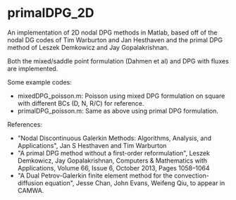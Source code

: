 primalDPG_2D
============

An implementation of 2D nodal DPG methods in Matlab, based off of the nodal DG codes of Tim Warburton and Jan Hesthaven and the primal DPG method of Leszek Demkowicz and Jay Gopalakrishnan.

Both the mixed/saddle point formulation (Dahmen et al) and DPG with fluxes are implemented. 

Some example codes: 
- mixedDPG_poisson.m: Poisson using mixed DPG formulation on square with different BCs (D, N, R/C) for reference.
- primalDPG_poisson.m: Same as above using primal DPG formulation. 

References:
- "Nodal Discontinuous Galerkin Methods: Algorithms, Analysis, and Applications", Jan S Hesthaven and Tim Warburton
- "A primal DPG method without a first-order reformulation", Leszek Demkowicz, Jay Gopalakrishnan, Computers & Mathematics with Applications, Volume 66, Issue 6, October 2013, Pages 1058–1064
- "A Dual Petrov-Galerkin finite element method for the convection-diffusion equation", Jesse Chan, John Evans, Weifeng Qiu, to appear in CAMWA.